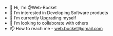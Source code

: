 - 👋 Hi, I’m @Web-Bocket
- 👀 I’m interested in Developing Software products 
- 🌱 I’m currently Upgrading myself
- 💞️ I’m looking to collaborate with others
- 📫 How to reach me - web.bocket@gmail.com 

<!---
Web_Bocket has been at the forefront of delivering cutting-edge IT services to its diverse clientele. The company's portfolio includes a comprehensive suite of solutions, spanning web development, software design, mobile applications, cloud computing, cybersecurity, and more. Their team of skilled and experienced professionals ensures that each project is executed with precision and creativity, tailored to meet the specific needs of their clients.
--->
